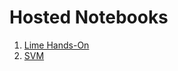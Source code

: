 # Hosted Notebooks

1. [Lime Hands-On](http://nbviewer.jupyter.org/github/prakhar21/100-Days-of-ML/blob/master/day09/Lime.ipynb)
2. [SVM](http://nbviewer.jupyter.org/github/prakhar21/100-Days-of-ML/blob/master/day09/SVM.ipynb)
